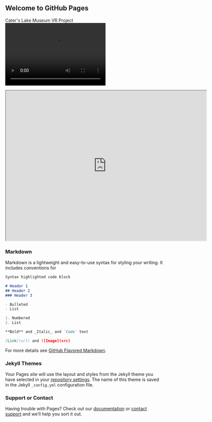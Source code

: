 ## Welcome to GitHub Pages

Cater's Lake Museum VR Project
<video src="video.mp4" width="320" height="200" controls preload>
  <iframe src="https://drive.google.com/file/d/15sy_TJdVt4TdHM9A1EO3V3ogkxCzWFgu/preview" width="640" height="480"></iframe>
  </video>
  
### Markdown

Markdown is a lightweight and easy-to-use syntax for styling your writing. It includes conventions for

```markdown
Syntax highlighted code block

# Header 1
## Header 2
### Header 3

- Bulleted
- List

1. Numbered
2. List

**Bold** and _Italic_ and `Code` text

[Link](url) and ![Image](src)
```

For more details see [GitHub Flavored Markdown](https://guides.github.com/features/mastering-markdown/).

### Jekyll Themes

Your Pages site will use the layout and styles from the Jekyll theme you have selected in your [repository settings](https://github.com/TreeNuBee/VR/settings). The name of this theme is saved in the Jekyll `_config.yml` configuration file.

### Support or Contact

Having trouble with Pages? Check out our [documentation](https://help.github.com/categories/github-pages-basics/) or [contact support](https://github.com/contact) and we’ll help you sort it out.
